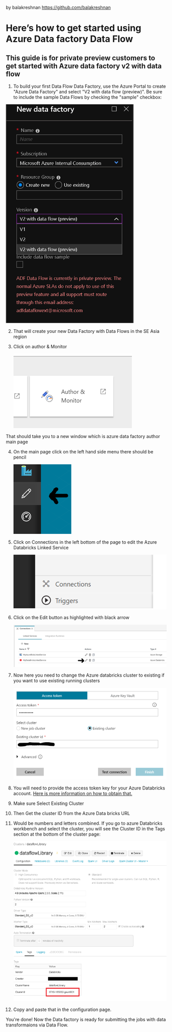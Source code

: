 by balakreshnan <https://github.com/balakreshnan>

Here’s how to get started using Azure Data factory Data Flow
============================================================

This guide is for private preview customers to get started with Azure data factory v2 with data flow
----------------------------------------------------------------------------------------------------

1. To build your first Data Flow Data Factory, use the Azure Portal to create "Azure Data Factory" and select "V2 with data flow (preview)". Be sure to include the sample Data Flows by checking the "sample" checkbox:

<img src="images/portal.png" width="400">

2. That will create your new Data Factory with Data Flows in the SE Asia region

3. Click on author & Monitor

    ![](media/09b0f0e02aaede3d38acf46a6dcb8644.png)

That should take you to a new window which is azure data factory author main page

4. On the main page click on the left hand side menu there should be pencil

    ![](media/f3a2eff81e3af2a1775407d2c410b71f.png)

5. Click on Connections in the left bottom of the page to edit the Azure Databricks Linked Service

    ![](media/d242a4c1928463417119ab08248e1e37.png)

6. Click on the Edit button as highlighted with black arrow

    ![](media/af068303e7906e297c666307bf12d39b.png)

7. Now here you need to change the Azure databricks cluster to existing if you
    want to use existing running clusters

    ![](media/adb1.png)

8. You will need to provide the access token key for your Azure Databricks account. [Here is more information on how to obtain that.](https://docs.databricks.com/api/latest/authentication.html#generate-token)

9. Make sure Select Existing Cluster

10. Then Get the cluster ID from the Azure Data bricks URL

11. Would be numbers and letters combined. If you go to azure Databricks
    workbench and select the cluster, you will see the Cluster ID in the Tags
    section at the bottom of the cluster page:

    ![](media/c6511f8763cfc590a0e2262cdc960442.png)

12. Copy and paste that in the configuration page.

You're done! Now the Data factory is ready for submitting the jobs with data transformaions via Data Flow.
